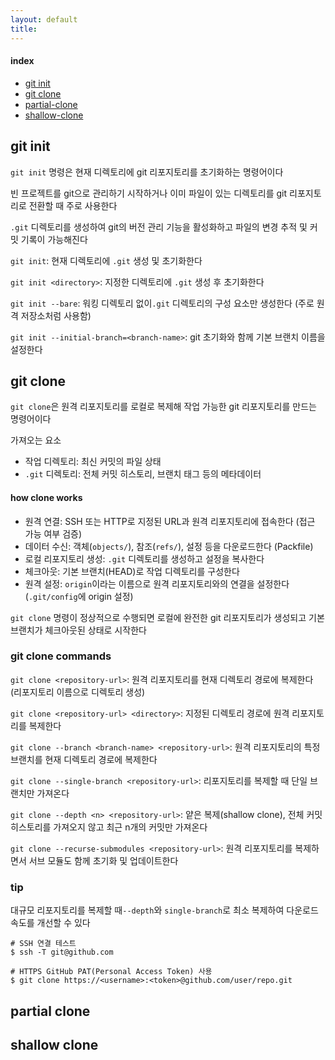 ```yaml
---
layout: default
title:
---
```


#### index
- [git init](#git-init)
- [git clone](#git-clone)
- [partial-clone](#partial-clone)
- [shallow-clone](#shallow-clone)


## git init

`git init` 명령은 현재 디렉토리에 git 리포지토리를 초기화하는 명령어이다

빈 프로젝트를 git으로 관리하기 시작하거나 이미 파일이 있는 디렉토리를 git 리포지토리로 전환할 때 주로 사용한다

`.git` 디렉토리를 생성하여 git의 버전 관리 기능을 활성화하고 파일의 변경 추적 및 커밋 기록이 가능해진다

`git init`: 현재 디렉토리에 `.git` 생성 및 초기화한다


`git init <directory>`: 지정한 디렉토리에 `.git` 생성 후 초기화한다

`git init --bare`: 워킹 디렉토리 없이`.git` 디렉토리의 구성 요소만 생성한다 (주로 원격 저장소처럼 사용함)

`git init --initial-branch=<branch-name>`: git 초기화와 함께 기본 브랜치 이름을 설정한다


## git clone

`git clone`은 원격 리포지토리를 로컬로 복제해 작업 가능한 git 리포지토리를 만드는 명령어이다

가져오는 요소
- 작업 디렉토리: 최신 커밋의 파일 상태
- `.git` 디렉토리: 전체 커밋 히스토리, 브랜치 태그 등의 메타데이터

#### how clone works

- 원격 연결: SSH 또는 HTTP로 지정된 URL과 원격 리포지토리에 접속한다 (접근 가능 여부 검증)
- 데이터 수신: 객체(`objects/`), 참조(`refs/`), 설정 등을 다운로드한다 (Packfile)
- 로컬 리포지토리 생성: `.git` 디렉토리를 생성하고 설정을 복사한다
- 체크아웃: 기본 브랜치(HEAD)로 작업 디렉토리를 구성한다
- 원격 설정: `origin`이라는 이름으로 원격 리포지토리와의 연결을 설정한다 (`.git/config`에 origin 설정)

`git clone` 명령이 정상적으로 수행되면 로컬에 완전한 git 리포지토리가 생성되고 기본 브랜치가 체크아웃된 상태로 시작한다

### git clone commands

`git clone <repository-url>`: 원격 리포지토리를 현재 디렉토리 경로에 복제한다 (리포지토리 이름으로 디렉토리 생성)

`git clone <repository-url> <directory>`: 지정된 디렉토리 경로에 원격 리포지토리를 복제한다

`git clone --branch <branch-name> <repository-url>`: 원격 리포지토리의 특정 브랜치를 현재 디렉토리 경로에 복제한다

`git clone --single-branch <repository-url>`: 리포지토리를 복제할 때 단일 브랜치만 가져온다

`git clone --depth <n> <repository-url>`: 얕은 복제(shallow clone), 전체 커밋 히스토리를 가져오지 않고 최근 n개의 커밋만 가져온다

`git clone --recurse-submodules <repository-url>`: 원격 리포지토리를 복제하면서 서브 모듈도 함께 초기화 및 업데이트한다


### tip

대규모 리포지토리를 복제할 때`--depth`와 `single-branch`로 최소 복제하여 다운로드 속도를 개선할 수 있다

```shell
# SSH 연결 테스트
$ ssh -T git@github.com
```

```shell
# HTTPS GitHub PAT(Personal Access Token) 사용
$ git clone https://<username>:<token>@github.com/user/repo.git
```

## partial clone

## shallow clone